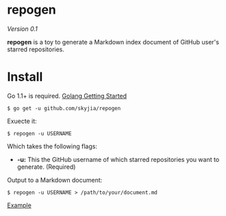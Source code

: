 repogen
===============

_Version 0.1_

__repogen__ is a toy to generate a Markdown index document of GitHub user's starred repositories. 

# Install

Go 1.1+ is required. [Golang Getting Started](http://golang.org/doc/install)

```
$ go get -u github.com/skyjia/repogen

```

Exuecte it:

```
$ repogen -u USERNAME
```

Which takes the following flags:

- __-u:__ This the GitHub username of which starred repositories you want to generate. (Required)

Output to a Markdown document:
```
$ repogen -u USERNAME > /path/to/your/document.md
```

[Example](example/skyjia_index.md)

